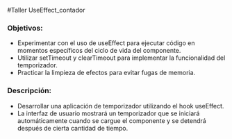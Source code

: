 #Taller UseEffect_contador

<h3>Objetivos:</h3>
<ul>
<li>Experimentar con el uso de useEffect para ejecutar código en momentos específicos del ciclo de vida del componente.</li>
<li>Utilizar setTimeout y clearTimeout para implementar la funcionalidad del temporizador.</li>
<li>Practicar la limpieza de efectos para evitar fugas de memoria.</li>
</ul>

<h3>Descripción:</h3>
<ul>
<li>Desarrollar una aplicación de temporizador utilizando el hook useEffect. </li>
<li>La interfaz de usuario mostrará un temporizador que se iniciará automáticamente cuando se cargue el componente y se detendrá después de cierta cantidad de tiempo.</li>
</ul>

